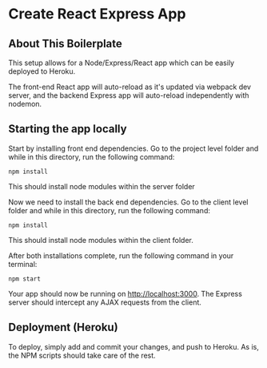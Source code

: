 # Create React Express App

## About This Boilerplate

This setup allows for a Node/Express/React app which can be easily deployed to Heroku.

The front-end React app will auto-reload as it's updated via webpack dev server, and the backend Express app will auto-reload independently with nodemon.

## Starting the app locally

Start by installing front end dependencies. Go to the project level folder and while in this directory, run the following command:

```
npm install
```

This should install node modules within the server folder


Now we need to install the back end  dependencies. Go to the client level folder and while in this directory, run the following command:

```
npm install
```

This should install node modules within the client folder.



After both installations complete, run the following command in your terminal:

```
npm start
```

Your app should now be running on <http://localhost:3000>. The Express server should intercept any AJAX requests from the client.

## Deployment (Heroku)

To deploy, simply add and commit your changes, and push to Heroku. As is, the NPM scripts should take care of the rest.

